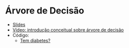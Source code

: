 # Árvore de Decisão 
* [Slides](https://docs.google.com/presentation/d/1IOQGZS21VcNK8GHDCT5IoaeOPbEBEtSYGcZr-Lm7AxQ/edit?usp=sharing)
* [Vídeo: introdução conceitual sobre árvore de decisão](https://youtu.be/UktH9kZm-w0) 
* Código:
  * [Tem diabetes?](https://colab.research.google.com/drive/1ISIObTt9PCeW950jotNgRWkjmdhdMfcN?usp=sharing)
